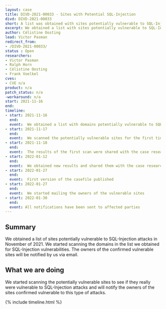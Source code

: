 ```yaml
---
layout: case
title: DIVD-2021-00033 - Sites with Potential SQL-Injection
divd: DIVD-2021-00033
short: A list was obtained with sites potentially vulnerable to SQL-Injection
excerpt: We obtained a list with sites potentially vulnerable to SQL-Injection
author: Célistine Oosting
lead: Victor Pasman
redirect_from:
- /DIVD-2021-00033/
status : Open
researchers:
- Victor Pasman
- Ralph Horn 
- Célistine Oosting
- Frank Voelkel 
cves:
- CVE n/a
product: n/a
patch_status: n/a
-workaround: n/a
start: 2021-11-16
end:
timeline:
- start: 2021-11-16
  end:
  event:  We obtained a list with domains potentially vulnerable to SQL-Injection
- start: 2021-11-17
  end:
  event:  We scanned the potentially vulnerable sites for the first time
- start: 2021-11-18
  end:
  event:  The results of the first scan were shared with the case researchers
- start: 2022-01-12
  end:
  event:  We obtained new results and shared them with the case researchers
- start: 2022-01-27
  end:
  event:  First version of the casefile published
- start: 2022-01-27
  end:
  event:  We started mailing the owners of the vulnerable sites
- start: 2022-01-30
  end: 
  event: All notifications have been sent to affected parties
---
```



## Summary

We obtained a list of sites potentially vulnerable to SQL-Injection attacks in November of 2021. We started scanning the domains in the list we obtained for SQL-Injection vulnerabilities. The owners of the confirmed vulnerable sites will be notified by us via email.

## What we are doing

We started scanning the potentially vulnerable sites to see if they really were vulnerable to SQL-Injection attacks and will notify the owners of the sites confirmed vulnerable to this type of attacks.

{% include timeline.html %}

